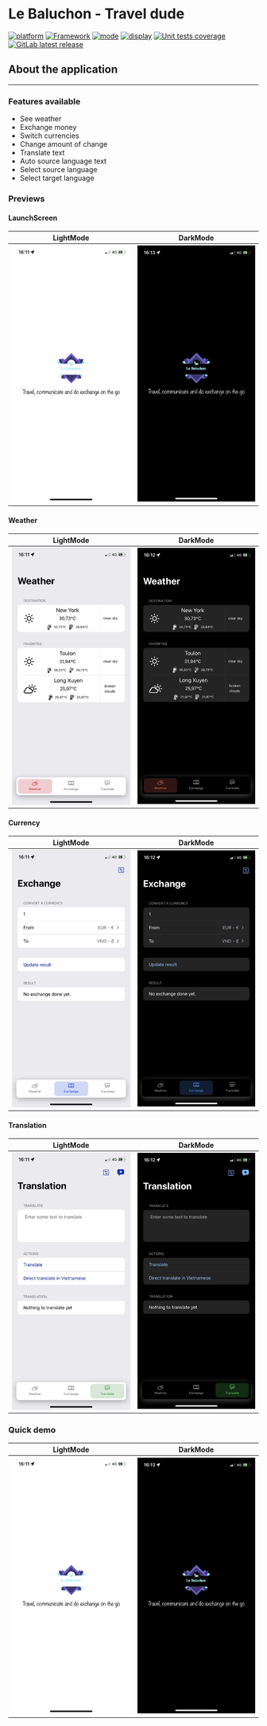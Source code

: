 # Le Baluchon - Travel dude

[![platform](https://img.shields.io/badge/-iOS%2014%20%7C%20iOS%2015%20%7C%20iOS%2016-green?style=plastic&logo=apple)](https://img.shields.io/badge/platform-iOS%2014%20%7C%20iOS%2015%20%7C%20iOS%2016-green?style=plastic&logo=apple) [![Framework](https://img.shields.io/badge/framework-SwiftUI-orange?style=plastic)](https://img.shields.io/badge/framework-SwiftUI-orange?style=plastic)
[![mode](https://img.shields.io/badge/mode-light%20%7C%20dark-informational?style=plastic)](https://img.shields.io/badge/mode-light%20%7C%20dark-informational?style=plastic) [![display](https://img.shields.io/badge/display-portrait%20%7C%20landscape-informational?style=plastic)](https://img.shields.io/badge/display-portrait%20%7C%20landscape-informational?style=plastic)
[![Unit tests coverage](https://img.shields.io/badge/coverage-94%25-green?style=plastic)](https://img.shields.io/badge/coverage-94%25-green?style=plastic) [![GitLab latest release](https://img.shields.io/badge/version-v1.0-blue?style=plastic)](https://github.com/BabyGeek/projet-9-le-baluchon/releases)



## About the application
---
### Features available
- See weather
- Exchange money
- Switch currencies
- Change amount of change
- Translate text
- Auto source language text
- Select source language 
- Select target language

### Previews

#### LaunchScreen
LightMode            |  DarkMode
:-------------------------:|:-------------------------:
![](images/launchScreen_l.PNG)  |  ![](images/launchScreen_d.PNG)

#### Weather
LightMode            |  DarkMode
:-------------------------:|:-------------------------:
![](images/weather_l.PNG)  |  ![](images/weather_d.PNG)

#### Currency
LightMode            |  DarkMode
:-------------------------:|:-------------------------:
![](images/currency_l.PNG)  |  ![](images/currency_d.PNG)

#### Translation
LightMode            |  DarkMode
:-------------------------:|:-------------------------:
![](images/translation_l.PNG)  |  ![](images/translation_d.PNG)

### Quick demo
LightMode            |  DarkMode
:-------------------------:|:-------------------------:
[![](images/launchScreen_l.PNG)](videos/demo_l.MOV)|[![](images/launchScreen_d.PNG)](videos/demo_d.MOV)